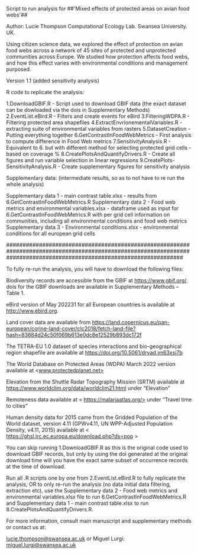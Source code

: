Script to run analysis for ##'Mixed effects of protected areas on avian food webs'##

Author: Lucie Thompson
Computational Ecology Lab. Swansea University. UK.

Using citizen science data, we explored the effect of protection on avian food webs across a network of 45 sites of protected and unprotected communities across Europe. 
We studied how protection affects food webs, and how this effect varies with environmental conditions and management purposed. 

Version 1.1 (added sensitivity analysis)

R code to replicate the analysis:

1.DownloadGBIF.R - Script used to download GBIF data (the exact dataset can be dowloaded via the dois in Supplementary Methods)
2.EventList.eBird.R - Filters and create events for eBird
3.FilteringWDPA.R - Filtering protected area shapefiles
4.ExtractEnvrionementalVariables.R - extracting suite of environmental variables from rasters 
5.DatasetCreation - Putting everything together
6.GetContrastInFoodWebMetrics - First analysis to compute difference in Food Web metrics
7.SensitivityAnalysis.R - Equivalent to 6. but with different method for selecting protected grid cells - based on coverage % 
8.CreatePlotsAndQuantifyDrivers.R - Create all figures and run variable selection in linear regressions
9.CreatePlots-SensitivityAnalysis.R - Create supplementary figures for sensitivity analysis

Supplementary data: (intermediate results, so as to not have to re run the whole analysis)

Supplementary data 1 - main contrast table.xlsx - results from 6.GetContrastInFoodWebMetrics.R
Supplementary data 2 - Food web metrics and environmental variables.xlsx - dataframe used as input for 6.GetContrastInFoodWebMetrics.R with per grid cell information on communities, including all environmental conditions and food web metrics
Supplementary data 3 - Environmental conditions.xlsx - environmental conditions for all european grid cells

######################################################################################################################################################################

To fully re-run the analysis, you will have to download the following files: 

Biodiversity records are accessible from the GBIF at https://www.gbif.org/. dois for the GBIF downloads are available in Supplementary Methods – Table 1. 

eBird version of May 202231 for all European countries is available at http://www.ebird.org. 

Land cover data are available from <https://land.copernicus.eu/pan-european/corine-land-cover/clc2018/fetch-land-file?hash=83684d24c50f069b613e0dc8e12529b893dc172f>

The TETRA-EU 1.0 dataset of species interactions and bio-geographical region shapefile are available at <https://doi.org/10.5061/dryad.jm63xsj7b>

The World Database on Protected Areas (WDPA) March 2022 version available at <www.protectedplanet.net>

Elevation from the Shuttle Radar Topography Mission (SRTM) available at https://www.worldclim.org/data/worldclim21.html under “Elevation” 

Remoteness data available at < https://malariaatlas.org/> under “Travel time to cities”

Human density data for 2015 came from the Gridded Population of the World dataset, version 4.11 (GPWv4.11, UN WPP-Adjusted Population Density, v4.11, 2015) available at < https://ghsl.jrc.ec.europa.eu/download.php?ds=pop >

You can skip running 1.DownloadGBIF.R as this is the original code used to download GBIF records, but only by using the doi generated at the original download 
time will you have the exact same subset of occurrence records at the time of download.

Run all .R scripts one by one from 2.EventList.eBird.R to fully replicate the analysis, OR to only re-run the analysis (no data initial data filtering, extraction etc), 
use the Supplementary data 2 - Food web metrics and environmental variables.xlsx file to run 6.GetContrastInFoodWebMetrics.R and Supplementary data 1 - main contrast table.xlsx to run 8.CreatePlotsAndQuantifyDrivers.R. 

For more information, consult main manuscript and supplementary methods or contact us at:

lucie.thompson@swansea.ac.uk or 
Miguel Lurgi: miguel.lurgi@swansea.ac.uk






